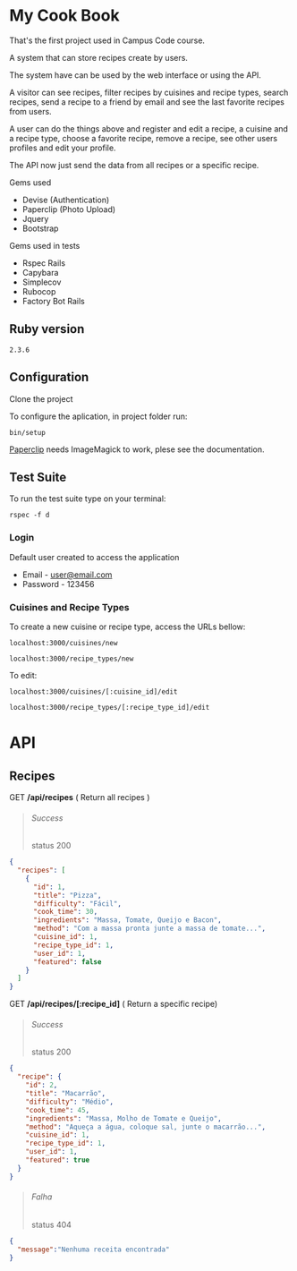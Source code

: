 # My Cook Book

That's the first project used in Campus Code course.

A system that can store recipes create by users.

The system have can be used by the web interface or using the API.

A visitor can see recipes, filter recipes by cuisines and recipe types, search recipes, send a recipe to a friend by email and see the last favorite recipes from users.

A user can do the things above and register and edit a recipe, a cuisine and a recipe type, choose a favorite recipe, remove a recipe, see other users profiles and edit your profile.

The API now just send the data from all recipes or a specific recipe.

Gems used
  - Devise          (Authentication)
  - Paperclip       (Photo Upload)
  - Jquery
  - Bootstrap

Gems used in tests
  - Rspec Rails         
  - Capybara
  - Simplecov           
  - Rubocop             
  - Factory Bot Rails   
## Ruby version
```
2.3.6
```
## Configuration

Clone the project

To configure the aplication, in project folder run:
```
bin/setup
```

[Paperclip](https://github.com/thoughtbot/paperclip/wiki/Requirements) needs ImageMagick to work, plese see the documentation.

## Test Suite 

To run the test suite type on your terminal:
```
rspec -f d
```

### Login

  Default user created to access the application
  - Email - user@email.com
  - Password - 123456

### Cuisines and Recipe Types

To create a new cuisine or recipe type, access the URLs bellow:
```
localhost:3000/cuisines/new
```
```
localhost:3000/recipe_types/new
```

To edit:
```
localhost:3000/cuisines/[:cuisine_id]/edit
```
```
localhost:3000/recipe_types/[:recipe_type_id]/edit
```

# API

## Recipes

GET **/api/recipes** ( Return all recipes )
> ###### Success
> status 200 <br>
```json
{
  "recipes": [
    {
      "id": 1,
      "title": "Pizza",
      "difficulty": "Fácil",
      "cook_time": 30,
      "ingredients": "Massa, Tomate, Queijo e Bacon",
      "method": "Com a massa pronta junte a massa de tomate...",
      "cuisine_id": 1,
      "recipe_type_id": 1,
      "user_id": 1,
      "featured": false
    }
  ]
}
```

GET **/api/recipes/[:recipe_id]** ( Return a specific recipe)
> ###### Success
> status 200 <br>
```json
{
  "recipe": {
    "id": 2,
    "title": "Macarrão",
    "difficulty": "Médio",
    "cook_time": 45,
    "ingredients": "Massa, Molho de Tomate e Queijo",
    "method": "Aqueça a água, coloque sal, junte o macarrão...",
    "cuisine_id": 1,
    "recipe_type_id": 1,
    "user_id": 1,
    "featured": true
  }
}
```
> ###### Falha
> status 404 <br>
```json
{
  "message":"Nenhuma receita encontrada"
}
```
